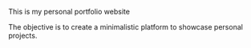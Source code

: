 This is my personal portfolio website

The objective is to create a minimalistic platform to showcase personal projects.